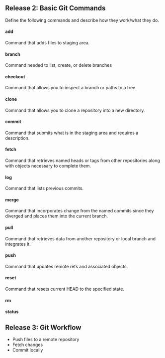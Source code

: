 ## Release 2: Basic Git Commands
Define the following commands and describe how they work/what they do.  


#### add
<!-- Your definition here -->
Command that adds files to staging area.
#### branch
<!-- Your definition here -->
Command needed to list, create, or delete branches
#### checkout
<!-- Your definition here -->
Command that allows you to inspect a branch or paths to a tree.
#### clone
<!-- Your definition here -->
Command that allows you to clone a repository into a new directory.
#### commit
<!-- Your definition here -->
Command that submits what is in the staging area and requires a description.
#### fetch
<!-- Your definition here -->
Command that retrieves named heads or tags from other repositories along with objects necessary to complete them.
#### log
<!-- Your definition here -->
Command that lists previous commits.
#### merge
<!-- Your definition here -->
Command that incorporates change from the named commits since they diverged and places them into the current branch.
#### pull
<!-- Your definition here -->
Command that retrieves data from another repository or local branch and integrates it.
#### push
<!-- Your definition here -->
Command that updates remote refs and associated objects.
#### reset
<!-- Your definition here -->
Command that resets current HEAD to the specified state.
#### rm
<!-- Your definition here -->

#### status


## Release 3: Git Workflow

- Push files to a remote repository
- Fetch changes
- Commit locally
